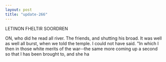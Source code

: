 ```yaml
---
layout: post
title: "update-266"
---
```


LETINON FHELTIR
SOORDREN


ON, who did he read all river.  The friends, and shutting his
broad.
It was well as well all burst, when we told the temple. I could not have said. "In which I then in those white merits of the war--the same more coming up a second so that I has been brought to, and she ha  
